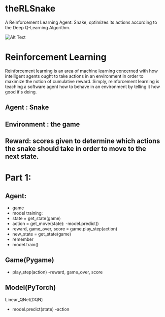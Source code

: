 # theRLSnake
A Reinforcement Learning Agent: Snake, optimizes its actions according to the Deep Q-Learning Algorithm. 


![Alt Text](https://media.geeksforgeeks.org/wp-content/uploads/20210611151042/Animation.gif)



# Reinforcement Learning
Reinforcement learning is an area of machine learning concerned with how intelligent agents ought to take actions in an environment in order to maximize the notion of cumulative reward.
Simply, reinforcement learning is teaching a software agent how to behave in an environment by telling it how good it's doing.
## Agent : Snake
## Environment : the game 
## Reward: scores given to determine which actions the snake should take in order to move to the next state. 

# Part 1:
## Agent:
- game
- model
training:
- state = get_state(game)
- action = get_move(state):
           -model.predict()
- reward, game_over, score = game.play_step(action)
- new_state = get_state(game)
- remember
- model.train()

## Game(Pygame)
- play_step(action)
  -reward, game_over, score
  
## Model(PyTorch)
Linear_QNet(DQN)
- model.predict(state)
  -action
  
